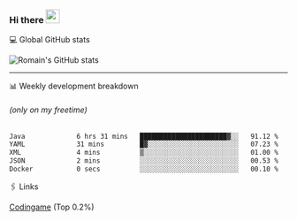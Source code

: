 ### Hi there <img src="https://media.giphy.com/media/hvRJCLFzcasrR4ia7z/giphy.gif" width="25px" height="25px">

💻 Global GitHub stats


![Romain's GitHub stats](https://github-readme-streak-stats.herokuapp.com/?user=romainantunes&theme=dark)

---

📊 Weekly development breakdown 
###### *(only on my freetime)*
<!--START_SECTION:waka-->

```txt
Java             6 hrs 31 mins   ██████████████████████▓░░   91.12 %
YAML             31 mins         █▓░░░░░░░░░░░░░░░░░░░░░░░   07.23 %
XML              4 mins          ▒░░░░░░░░░░░░░░░░░░░░░░░░   01.00 %
JSON             2 mins          ░░░░░░░░░░░░░░░░░░░░░░░░░   00.53 %
Docker           0 secs          ░░░░░░░░░░░░░░░░░░░░░░░░░   00.10 %
```

<!--END_SECTION:waka-->

🖇 Links

[Codingame](https://www.codingame.com/profile/defc3ee5279aecc1bb6114e1f994ea9b3325423) (Top 0.2%)

